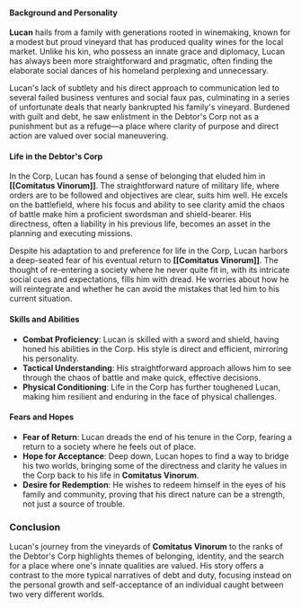 #### Background and Personality
**Lucan** hails from a family with generations rooted in winemaking, known for a modest but proud vineyard that has produced quality wines for the local market. Unlike his kin, who possess an innate grace and diplomacy, Lucan has always been more straightforward and pragmatic, often finding the elaborate social dances of his homeland perplexing and unnecessary.

Lucan's lack of subtlety and his direct approach to communication led to several failed business ventures and social faux pas, culminating in a series of unfortunate deals that nearly bankrupted his family's vineyard. Burdened with guilt and debt, he saw enlistment in the Debtor's Corp not as a punishment but as a refuge—a place where clarity of purpose and direct action are valued over social maneuvering.

#### Life in the Debtor's Corp
In the Corp, Lucan has found a sense of belonging that eluded him in **[[Comitatus Vinorum]]**. The straightforward nature of military life, where orders are to be followed and objectives are clear, suits him well. He excels on the battlefield, where his focus and ability to see clarity amid the chaos of battle make him a proficient swordsman and shield-bearer. His directness, often a liability in his previous life, becomes an asset in the planning and executing missions.

Despite his adaptation to and preference for life in the Corp, Lucan harbors a deep-seated fear of his eventual return to **[[Comitatus Vinorum]]**. The thought of re-entering a society where he never quite fit in, with its intricate social cues and expectations, fills him with dread. He worries about how he will reintegrate and whether he can avoid the mistakes that led him to his current situation.

#### Skills and Abilities
- **Combat Proficiency**: Lucan is skilled with a sword and shield, having honed his abilities in the Corp. His style is direct and efficient, mirroring his personality.
- **Tactical Understanding**: His straightforward approach allows him to see through the chaos of battle and make quick, effective decisions.
- **Physical Conditioning**: Life in the Corp has further toughened Lucan, making him resilient and enduring in the face of physical challenges.

#### Fears and Hopes
- **Fear of Return**: Lucan dreads the end of his tenure in the Corp, fearing a return to a society where he feels out of place.
- **Hope for Acceptance**: Deep down, Lucan hopes to find a way to bridge his two worlds, bringing some of the directness and clarity he values in the Corp back to his life in **Comitatus Vinorum**.
- **Desire for Redemption**: He wishes to redeem himself in the eyes of his family and community, proving that his direct nature can be a strength, not just a source of trouble.

### Conclusion
Lucan's journey from the vineyards of **Comitatus Vinorum** to the ranks of the Debtor's Corp highlights themes of belonging, identity, and the search for a place where one's innate qualities are valued. His story offers a contrast to the more typical narratives of debt and duty, focusing instead on the personal growth and self-acceptance of an individual caught between two very different worlds.